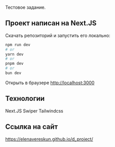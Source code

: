 Тестовое задание.

## Проект написан на Next.JS

Скачать репозиторий и запустить его локально:

```bash
npm run dev
# or
yarn dev
# or
pnpm dev
# or
bun dev
```

Открыть в браузере [http://localhost:3000](http://localhost:3000) 

## Технологии
Next.JS
Swiper
Tailwindcss


## Ссылка на сайт

https://elenavereskun.github.io/d_project/
